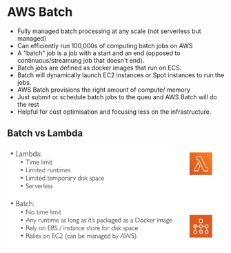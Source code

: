 # AWS Batch

- Fully managed batch processing at any scale (not serverless but managed)
- Can efficiently run 100,000s of computing batch jobs on AWS
- A "batch" job is a job with a start and an end (opposed to continuous/streamung job that doesn't end).
- Batch jobs are defined as docker images that run on ECS.
- Batch will dynamically launch EC2 instances or Spot instances to run the jobs.
- AWS Batch provisions the right amount of compute/ memory
- Just submit or schedule batch jobs to the queu and AWS Batch will do the rest
- Helpful for cost optimisation and focusing less on the infrastructure.

## Batch vs Lambda

![](../Images/b.png)